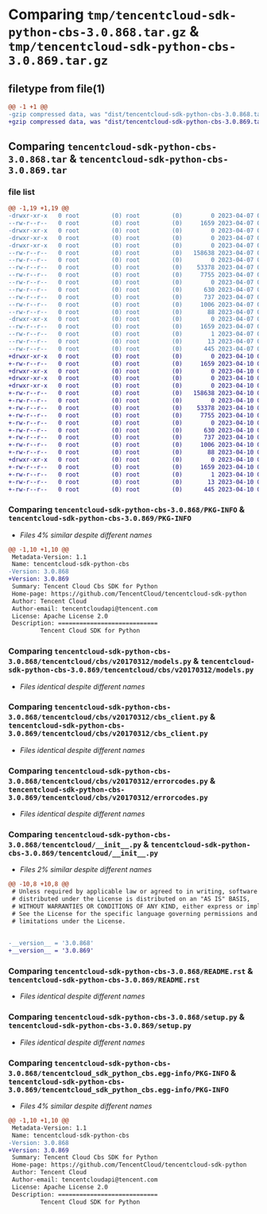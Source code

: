 # Comparing `tmp/tencentcloud-sdk-python-cbs-3.0.868.tar.gz` & `tmp/tencentcloud-sdk-python-cbs-3.0.869.tar.gz`

## filetype from file(1)

```diff
@@ -1 +1 @@
-gzip compressed data, was "dist/tencentcloud-sdk-python-cbs-3.0.868.tar", last modified: Fri Apr  7 00:22:36 2023, max compression
+gzip compressed data, was "dist/tencentcloud-sdk-python-cbs-3.0.869.tar", last modified: Mon Apr 10 02:56:54 2023, max compression
```

## Comparing `tencentcloud-sdk-python-cbs-3.0.868.tar` & `tencentcloud-sdk-python-cbs-3.0.869.tar`

### file list

```diff
@@ -1,19 +1,19 @@
-drwxr-xr-x   0 root         (0) root         (0)        0 2023-04-07 00:22:36.000000 tencentcloud-sdk-python-cbs-3.0.868/
--rw-r--r--   0 root         (0) root         (0)     1659 2023-04-07 00:22:36.000000 tencentcloud-sdk-python-cbs-3.0.868/PKG-INFO
-drwxr-xr-x   0 root         (0) root         (0)        0 2023-04-07 00:22:36.000000 tencentcloud-sdk-python-cbs-3.0.868/tencentcloud/
-drwxr-xr-x   0 root         (0) root         (0)        0 2023-04-07 00:22:36.000000 tencentcloud-sdk-python-cbs-3.0.868/tencentcloud/cbs/
-drwxr-xr-x   0 root         (0) root         (0)        0 2023-04-07 00:22:36.000000 tencentcloud-sdk-python-cbs-3.0.868/tencentcloud/cbs/v20170312/
--rw-r--r--   0 root         (0) root         (0)   158638 2023-04-07 00:22:36.000000 tencentcloud-sdk-python-cbs-3.0.868/tencentcloud/cbs/v20170312/models.py
--rw-r--r--   0 root         (0) root         (0)        0 2023-04-07 00:22:36.000000 tencentcloud-sdk-python-cbs-3.0.868/tencentcloud/cbs/v20170312/__init__.py
--rw-r--r--   0 root         (0) root         (0)    53378 2023-04-07 00:22:36.000000 tencentcloud-sdk-python-cbs-3.0.868/tencentcloud/cbs/v20170312/cbs_client.py
--rw-r--r--   0 root         (0) root         (0)     7755 2023-04-07 00:22:36.000000 tencentcloud-sdk-python-cbs-3.0.868/tencentcloud/cbs/v20170312/errorcodes.py
--rw-r--r--   0 root         (0) root         (0)        0 2023-04-07 00:22:36.000000 tencentcloud-sdk-python-cbs-3.0.868/tencentcloud/cbs/__init__.py
--rw-r--r--   0 root         (0) root         (0)      630 2023-04-07 00:22:36.000000 tencentcloud-sdk-python-cbs-3.0.868/tencentcloud/__init__.py
--rw-r--r--   0 root         (0) root         (0)      737 2023-04-07 00:22:36.000000 tencentcloud-sdk-python-cbs-3.0.868/README.rst
--rw-r--r--   0 root         (0) root         (0)     1006 2023-04-07 00:22:36.000000 tencentcloud-sdk-python-cbs-3.0.868/setup.py
--rw-r--r--   0 root         (0) root         (0)       88 2023-04-07 00:22:36.000000 tencentcloud-sdk-python-cbs-3.0.868/setup.cfg
-drwxr-xr-x   0 root         (0) root         (0)        0 2023-04-07 00:22:36.000000 tencentcloud-sdk-python-cbs-3.0.868/tencentcloud_sdk_python_cbs.egg-info/
--rw-r--r--   0 root         (0) root         (0)     1659 2023-04-07 00:22:36.000000 tencentcloud-sdk-python-cbs-3.0.868/tencentcloud_sdk_python_cbs.egg-info/PKG-INFO
--rw-r--r--   0 root         (0) root         (0)        1 2023-04-07 00:22:36.000000 tencentcloud-sdk-python-cbs-3.0.868/tencentcloud_sdk_python_cbs.egg-info/dependency_links.txt
--rw-r--r--   0 root         (0) root         (0)       13 2023-04-07 00:22:36.000000 tencentcloud-sdk-python-cbs-3.0.868/tencentcloud_sdk_python_cbs.egg-info/top_level.txt
--rw-r--r--   0 root         (0) root         (0)      445 2023-04-07 00:22:36.000000 tencentcloud-sdk-python-cbs-3.0.868/tencentcloud_sdk_python_cbs.egg-info/SOURCES.txt
+drwxr-xr-x   0 root         (0) root         (0)        0 2023-04-10 02:56:54.000000 tencentcloud-sdk-python-cbs-3.0.869/
+-rw-r--r--   0 root         (0) root         (0)     1659 2023-04-10 02:56:54.000000 tencentcloud-sdk-python-cbs-3.0.869/PKG-INFO
+drwxr-xr-x   0 root         (0) root         (0)        0 2023-04-10 02:56:54.000000 tencentcloud-sdk-python-cbs-3.0.869/tencentcloud/
+drwxr-xr-x   0 root         (0) root         (0)        0 2023-04-10 02:56:54.000000 tencentcloud-sdk-python-cbs-3.0.869/tencentcloud/cbs/
+drwxr-xr-x   0 root         (0) root         (0)        0 2023-04-10 02:56:54.000000 tencentcloud-sdk-python-cbs-3.0.869/tencentcloud/cbs/v20170312/
+-rw-r--r--   0 root         (0) root         (0)   158638 2023-04-10 02:56:53.000000 tencentcloud-sdk-python-cbs-3.0.869/tencentcloud/cbs/v20170312/models.py
+-rw-r--r--   0 root         (0) root         (0)        0 2023-04-10 02:56:53.000000 tencentcloud-sdk-python-cbs-3.0.869/tencentcloud/cbs/v20170312/__init__.py
+-rw-r--r--   0 root         (0) root         (0)    53378 2023-04-10 02:56:53.000000 tencentcloud-sdk-python-cbs-3.0.869/tencentcloud/cbs/v20170312/cbs_client.py
+-rw-r--r--   0 root         (0) root         (0)     7755 2023-04-10 02:56:53.000000 tencentcloud-sdk-python-cbs-3.0.869/tencentcloud/cbs/v20170312/errorcodes.py
+-rw-r--r--   0 root         (0) root         (0)        0 2023-04-10 02:56:53.000000 tencentcloud-sdk-python-cbs-3.0.869/tencentcloud/cbs/__init__.py
+-rw-r--r--   0 root         (0) root         (0)      630 2023-04-10 02:56:53.000000 tencentcloud-sdk-python-cbs-3.0.869/tencentcloud/__init__.py
+-rw-r--r--   0 root         (0) root         (0)      737 2023-04-10 02:56:53.000000 tencentcloud-sdk-python-cbs-3.0.869/README.rst
+-rw-r--r--   0 root         (0) root         (0)     1006 2023-04-10 02:56:53.000000 tencentcloud-sdk-python-cbs-3.0.869/setup.py
+-rw-r--r--   0 root         (0) root         (0)       88 2023-04-10 02:56:54.000000 tencentcloud-sdk-python-cbs-3.0.869/setup.cfg
+drwxr-xr-x   0 root         (0) root         (0)        0 2023-04-10 02:56:54.000000 tencentcloud-sdk-python-cbs-3.0.869/tencentcloud_sdk_python_cbs.egg-info/
+-rw-r--r--   0 root         (0) root         (0)     1659 2023-04-10 02:56:54.000000 tencentcloud-sdk-python-cbs-3.0.869/tencentcloud_sdk_python_cbs.egg-info/PKG-INFO
+-rw-r--r--   0 root         (0) root         (0)        1 2023-04-10 02:56:54.000000 tencentcloud-sdk-python-cbs-3.0.869/tencentcloud_sdk_python_cbs.egg-info/dependency_links.txt
+-rw-r--r--   0 root         (0) root         (0)       13 2023-04-10 02:56:54.000000 tencentcloud-sdk-python-cbs-3.0.869/tencentcloud_sdk_python_cbs.egg-info/top_level.txt
+-rw-r--r--   0 root         (0) root         (0)      445 2023-04-10 02:56:54.000000 tencentcloud-sdk-python-cbs-3.0.869/tencentcloud_sdk_python_cbs.egg-info/SOURCES.txt
```

### Comparing `tencentcloud-sdk-python-cbs-3.0.868/PKG-INFO` & `tencentcloud-sdk-python-cbs-3.0.869/PKG-INFO`

 * *Files 4% similar despite different names*

```diff
@@ -1,10 +1,10 @@
 Metadata-Version: 1.1
 Name: tencentcloud-sdk-python-cbs
-Version: 3.0.868
+Version: 3.0.869
 Summary: Tencent Cloud Cbs SDK for Python
 Home-page: https://github.com/TencentCloud/tencentcloud-sdk-python
 Author: Tencent Cloud
 Author-email: tencentcloudapi@tencent.com
 License: Apache License 2.0
 Description: ============================
         Tencent Cloud SDK for Python
```

### Comparing `tencentcloud-sdk-python-cbs-3.0.868/tencentcloud/cbs/v20170312/models.py` & `tencentcloud-sdk-python-cbs-3.0.869/tencentcloud/cbs/v20170312/models.py`

 * *Files identical despite different names*

### Comparing `tencentcloud-sdk-python-cbs-3.0.868/tencentcloud/cbs/v20170312/cbs_client.py` & `tencentcloud-sdk-python-cbs-3.0.869/tencentcloud/cbs/v20170312/cbs_client.py`

 * *Files identical despite different names*

### Comparing `tencentcloud-sdk-python-cbs-3.0.868/tencentcloud/cbs/v20170312/errorcodes.py` & `tencentcloud-sdk-python-cbs-3.0.869/tencentcloud/cbs/v20170312/errorcodes.py`

 * *Files identical despite different names*

### Comparing `tencentcloud-sdk-python-cbs-3.0.868/tencentcloud/__init__.py` & `tencentcloud-sdk-python-cbs-3.0.869/tencentcloud/__init__.py`

 * *Files 2% similar despite different names*

```diff
@@ -10,8 +10,8 @@
 # Unless required by applicable law or agreed to in writing, software
 # distributed under the License is distributed on an "AS IS" BASIS,
 # WITHOUT WARRANTIES OR CONDITIONS OF ANY KIND, either express or implied.
 # See the License for the specific language governing permissions and
 # limitations under the License.
 
 
-__version__ = '3.0.868'
+__version__ = '3.0.869'
```

### Comparing `tencentcloud-sdk-python-cbs-3.0.868/README.rst` & `tencentcloud-sdk-python-cbs-3.0.869/README.rst`

 * *Files identical despite different names*

### Comparing `tencentcloud-sdk-python-cbs-3.0.868/setup.py` & `tencentcloud-sdk-python-cbs-3.0.869/setup.py`

 * *Files identical despite different names*

### Comparing `tencentcloud-sdk-python-cbs-3.0.868/tencentcloud_sdk_python_cbs.egg-info/PKG-INFO` & `tencentcloud-sdk-python-cbs-3.0.869/tencentcloud_sdk_python_cbs.egg-info/PKG-INFO`

 * *Files 4% similar despite different names*

```diff
@@ -1,10 +1,10 @@
 Metadata-Version: 1.1
 Name: tencentcloud-sdk-python-cbs
-Version: 3.0.868
+Version: 3.0.869
 Summary: Tencent Cloud Cbs SDK for Python
 Home-page: https://github.com/TencentCloud/tencentcloud-sdk-python
 Author: Tencent Cloud
 Author-email: tencentcloudapi@tencent.com
 License: Apache License 2.0
 Description: ============================
         Tencent Cloud SDK for Python
```

